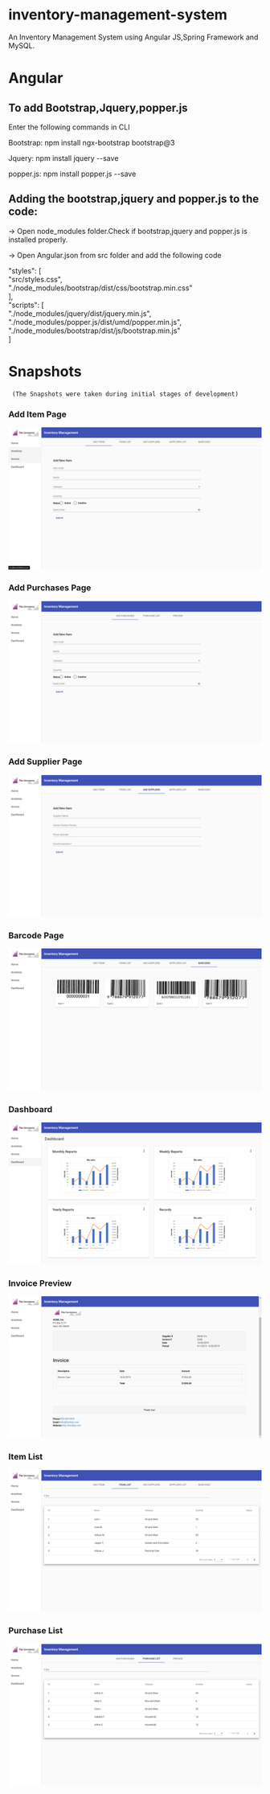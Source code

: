 # inventory-management-system
An Inventory Management System using Angular JS,Spring Framework and MySQL.

# Angular
## To add Bootstrap,Jquery,popper.js

Enter the following commands in CLI

Bootstrap:
npm install ngx-bootstrap bootstrap@3

Jquery:
npm install jquery --save

popper.js:
npm install popper.js --save

## Adding the bootstrap,jquery and popper.js to the code:
-> Open node_modules folder.Check if bootstrap,jquery and popper.js is installed properly.

-> Open Angular.json from src folder and add the following code

"styles": 
[  
        "src/styles.css",  
        "./node_modules/bootstrap/dist/css/bootstrap.min.css"  
],  
"scripts": 
[              
        "./node_modules/jquery/dist/jquery.min.js",  
        "./node_modules/popper.js/dist/umd/popper.min.js",  
        "./node_modules/bootstrap/dist/js/bootstrap.min.js"  
]   

# Snapshots
     (The Snapshots were taken during initial stages of development)
### Add Item Page
![Add Item Page](https://github.com/harshiniKumar/Inventory-management-system/blob/master/Snapshots/Angular/add_item.png)

### Add Purchases Page
![Add Purchases Page](https://github.com/harshiniKumar/Inventory-management-system/blob/master/Snapshots/Angular/add_purchases.png)

### Add Supplier Page
![Add Supplier Page](https://github.com/harshiniKumar/Inventory-management-system/blob/master/Snapshots/Angular/add_supplier.png)

### Barcode Page
![Barcode page](https://github.com/harshiniKumar/Inventory-management-system/blob/master/Snapshots/Angular/barcode.png)

### Dashboard
![Dashboard](https://github.com/harshiniKumar/Inventory-management-system/blob/master/Snapshots/Angular/dashboard.png)

### Invoice Preview
![Invoice Preview](https://github.com/harshiniKumar/Inventory-management-system/blob/master/Snapshots/Angular/invoice_preview.png)

### Item List
![Item List](https://github.com/harshiniKumar/Inventory-management-system/blob/master/Snapshots/Angular/item_list.png)

### Purchase List
![Purchase List](https://github.com/harshiniKumar/Inventory-management-system/blob/master/Snapshots/Angular/purchase_list.png)
